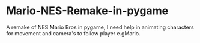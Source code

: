 # Mario-NES-Remake-in-pygame
A remake of NES Mario Bros in pygame, I need help in animating characters for movement and camera's to follow player e.gMario.
